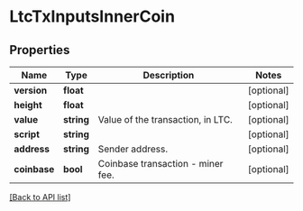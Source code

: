 # LtcTxInputsInnerCoin

## Properties

Name | Type | Description | Notes
------------ | ------------- | ------------- | -------------
**version** | **float** |  | [optional]
**height** | **float** |  | [optional]
**value** | **string** | Value of the transaction, in LTC. | [optional]
**script** | **string** |  | [optional]
**address** | **string** | Sender address. | [optional]
**coinbase** | **bool** | Coinbase transaction - miner fee. | [optional]

[[Back to API list]](../../README.md#api-endpoints)
